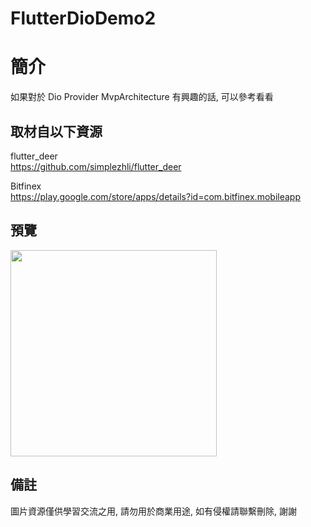 # FlutterDioDemo2

簡介
==================================
如果對於 Dio Provider MvpArchitecture 有興趣的話, 可以參考看看                                 

取材自以下資源
--------
flutter_deer                                                                 
https://github.com/simplezhli/flutter_deer     
                  			
Bitfinex                                                                 
https://play.google.com/store/apps/details?id=com.bitfinex.mobileapp     

預覽
--------
<p align="left">
  <img src="https://i.imgur.com/u2kMiru.png" height="330"/>
</p> 

備註
--------
圖片資源僅供學習交流之用, 請勿用於商業用途, 如有侵權請聯繫刪除, 謝謝
